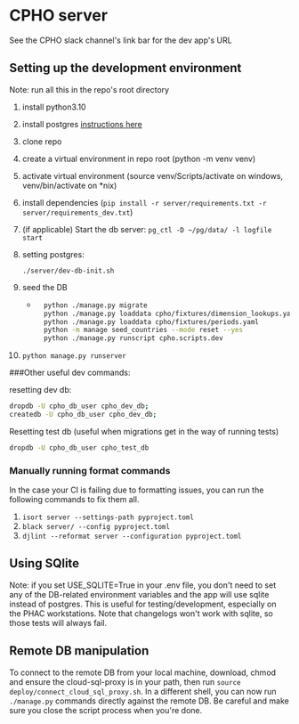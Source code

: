 # CPHO server

See the CPHO slack channel's link bar for the dev app's URL  

## Setting up the development environment

Note: run all this in the repo's root directory

1. install python3.10 
2. install postgres [instructions here](https://github.com/PHACDataHub/phac-django-docs/blob/master/local-dev.md#installing-and-using-postgres-wout-sci-ops-on-windows) 
3. clone repo
4. create a virtual environment in repo root (python -m venv venv)
5. activate virtual environment (source venv/Scripts/activate on windows, venv/bin/activate on *nix)
6. install dependencies (`pip install -r server/requirements.txt -r server/requirements_dev.txt`)
7. (if applicable) Start the db server: `pg_ctl -D ~/pg/data/ -l logfile start`
8. setting postgres:

    ```
    ./server/dev-db-init.sh
    ```
    <!-- - ```bash
        psql -U postgres -c "CREATE ROLE cpho_db_user with login"
        psql -U postgres -c "ALTER ROLE cpho_db_user createdb"
        createdb -U cpho_db_user cpho_dev_db
        ``` -->
9. seed the DB
    - ```bash
        python ./manage.py migrate
        python ./manage.py loaddata cpho/fixtures/dimension_lookups.yaml
        python ./manage.py loaddata cpho/fixtures/periods.yaml
        python -m manage seed_countries --mode reset --yes
        python ./manage.py runscript cpho.scripts.dev
        ```
10. `python manage.py runserver`

###Other useful dev commands:

resetting dev db: 
```bash
dropdb -U cpho_db_user cpho_dev_db;
createdb -U cpho_db_user cpho_dev_db;
```

Resetting test db (useful when migrations get in the way of running tests)
```bash
dropdb -U cpho_db_user cpho_test_db
```


### Manually running format commands

In the case your CI is failing due to formatting issues, you can run the following commands to fix them all.

1. `isort server --settings-path pyproject.toml`
2. `black server/ --config pyproject.toml`
3. `djlint --reformat server --configuration pyproject.toml`



## Using SQlite

Note: if you set USE_SQLITE=True in your .env file, you don't need to set any of the DB-related environment variables and the app will use sqlite instead of postgres. This is useful for testing/development, especially on the PHAC workstations. Note that changelogs won't work with sqlite, so those tests will always fail.

## Remote DB manipulation

To connect to the remote DB from your local machine, download, chmod and ensure the cloud-sql-proxy is in your path, then run `source deploy/connect_cloud_sql_proxy.sh`. In a different shell, you can now run `./manage.py` commands directly against the remote DB. Be careful and make sure you close the script process when you're done.

